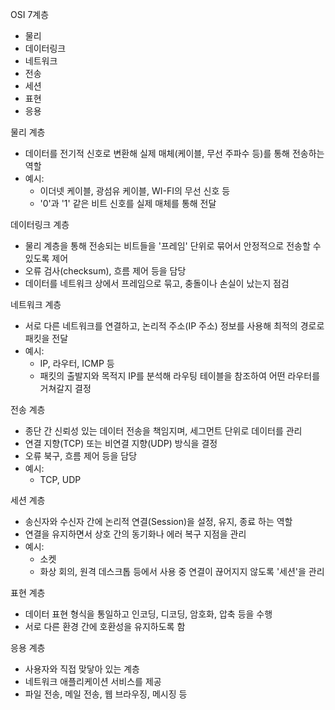 
OSI 7계층
- 물리
- 데이터링크
- 네트워크
- 전송
- 세션
- 표현
- 응용


물리 계층
- 데이터를 전기적 신호로 변환해 실제 매체(케이블, 무선 주파수 등)를 통해 전송하는 역할
- 예시:
	- 이더넷 케이블, 광섬유 케이블, WI-FI의 무선 신호 등
	- '0'과 '1' 같은 비트 신호를 실제 매체를 통해 전달

데이터링크 계층
- 물리 계층을 통해 전송되는 비트들을 '프레임' 단위로 묶어서 안정적으로 전송할 수 있도록 제어
- 오류 검사(checksum), 흐름 제어 등을 담당
- 데이터를 네트워크 상에서 프레임으로 묶고, 충돌이나 손실이 났는지 점검

네트워크 계층
- 서로 다른 네트워크를 연결하고, 논리적 주소(IP 주소) 정보를 사용해 최적의 경로로 패킷을 전달
- 예시:
	- IP, 라우터, ICMP 등
	- 패킷의 출발지와 목적지 IP를 분석해 라우팅 테이블을 참조하여 어떤 라우터를 거쳐갈지 결정

전송 계층
- 종단 간 신뢰성 있는 데이터 전송을 책임지며, 세그먼트 단위로 데이터를 관리
- 연결 지향(TCP) 또는 비연결 지향(UDP) 방식을 결정
- 오류 북구, 흐름 제어 등을 담당
- 예시:
	- TCP, UDP

세션 계층
- 송신자와 수신자 간에 논리적 연결(Session)을 설정, 유지, 종료 하는 역할
- 연결을 유지하면서 상호 간의 동기화나 에러 복구 지점을 관리
- 예시:
	- 소켓
	- 화상 회의, 원격 데스크톱 등에서 사용 중 연결이 끊어지지 않도록 '세션'을 관리

표현 계층
- 데이터 표현 형식을 통일하고 인코딩, 디코딩, 암호화, 압축 등을 수행
- 서로 다른 환경 간에 호환성을 유지하도록 함

응용 계층
- 사용자와 직접 맞닿아 있는 계층
- 네트워크 애플리케이션 서비스를 제공
- 파일 전송, 메일 전송, 웹 브라우징, 메시징 등